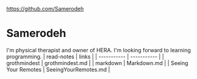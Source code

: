 https://github.com/Samerodeh

# Samerodeh
I'm physical therapist and owner of HERA. I'm looking forward to learning programming. 
| read-notes     | links |
| ----------- | ----------- |
| grothmindest    | grothmindest.md     |
| markdown   |  Markdown.md   |
| Seeing Your Remotes | SeeingYourRemotes.md |